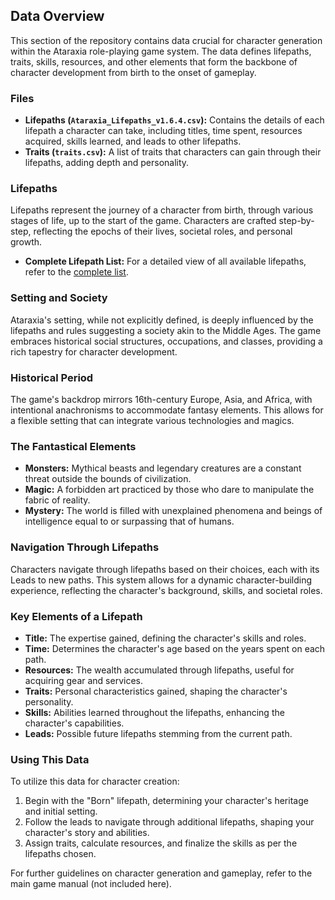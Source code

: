 ## Data Overview

This section of the repository contains data crucial for character generation within the Ataraxia role-playing game system. The data defines lifepaths, traits, skills, resources, and other elements that form the backbone of character development from birth to the onset of gameplay.

### Files

- **Lifepaths (`Ataraxia_Lifepaths_v1.6.4.csv`):** Contains the details of each lifepath a character can take, including titles, time spent, resources acquired, skills learned, and leads to other lifepaths.
- **Traits (`traits.csv`):** A list of traits that characters can gain through their lifepaths, adding depth and personality.

### Lifepaths

Lifepaths represent the journey of a character from birth, through various stages of life, up to the start of the game. Characters are crafted step-by-step, reflecting the epochs of their lives, societal roles, and personal growth.

- **Complete Lifepath List:** For a detailed view of all available lifepaths, refer to the [complete list](https://docs.google.com/spreadsheets/d/13eDrdlENhgEpoKKKfYvcWultb81Uxut2qtYSfFra4nc/edit?usp=sharing).


### Setting and Society

Ataraxia's setting, while not explicitly defined, is deeply influenced by the lifepaths and rules suggesting a society akin to the Middle Ages. The game embraces historical social structures, occupations, and classes, providing a rich tapestry for character development.

### Historical Period

The game's backdrop mirrors 16th-century Europe, Asia, and Africa, with intentional anachronisms to accommodate fantasy elements. This allows for a flexible setting that can integrate various technologies and magics.

### The Fantastical Elements

- **Monsters:** Mythical beasts and legendary creatures are a constant threat outside the bounds of civilization.
- **Magic:** A forbidden art practiced by those who dare to manipulate the fabric of reality.
- **Mystery:** The world is filled with unexplained phenomena and beings of intelligence equal to or surpassing that of humans.

### Navigation Through Lifepaths

Characters navigate through lifepaths based on their choices, each with its Leads to new paths. This system allows for a dynamic character-building experience, reflecting the character's background, skills, and societal roles.

### Key Elements of a Lifepath

- **Title:** The expertise gained, defining the character's skills and roles.
- **Time:** Determines the character's age based on the years spent on each path.
- **Resources:** The wealth accumulated through lifepaths, useful for acquiring gear and services.
- **Traits:** Personal characteristics gained, shaping the character's personality.
- **Skills:** Abilities learned throughout the lifepaths, enhancing the character's capabilities.
- **Leads:** Possible future lifepaths stemming from the current path.

### Using This Data

To utilize this data for character creation:
1. Begin with the "Born" lifepath, determining your character's heritage and initial setting.
2. Follow the leads to navigate through additional lifepaths, shaping your character's story and abilities.
3. Assign traits, calculate resources, and finalize the skills as per the lifepaths chosen.

For further guidelines on character generation and gameplay, refer to the main game manual (not included here).
